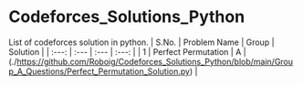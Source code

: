 # Codeforces_Solutions_Python
List of codeforces solution in python. 
| S.No. | Problem Name | Group | Solution |
| :---: | :--- | :--- | :---: |
| 1 | Perfect Permutation | A | (./https://github.com/Roboig/Codeforces_Solutions_Python/blob/main/Group_A_Questions/Perfect_Permutation_Solution.py) |
